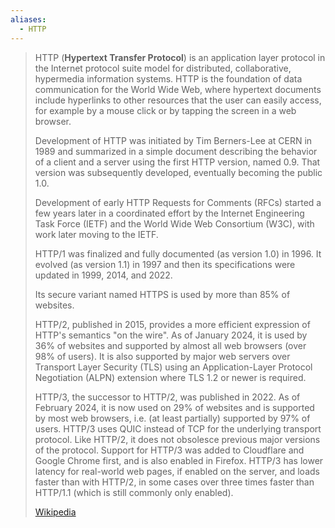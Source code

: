 ```yaml
---
aliases:
  - HTTP
---
```

> HTTP (**Hypertext Transfer Protocol**) is an application layer protocol in the Internet protocol suite model for distributed, collaborative, hypermedia information systems. HTTP is the foundation of data communication for the World Wide Web, where hypertext documents include hyperlinks to other resources that the user can easily access, for example by a mouse click or by tapping the screen in a web browser.
>
> Development of HTTP was initiated by Tim Berners-Lee at CERN in 1989 and summarized in a simple document describing the behavior of a client and a server using the first HTTP version, named 0.9. That version was subsequently developed, eventually becoming the public 1.0.
>
> Development of early HTTP Requests for Comments (RFCs) started a few years later in a coordinated effort by the Internet Engineering Task Force (IETF) and the World Wide Web Consortium (W3C), with work later moving to the IETF.
>
> HTTP/1 was finalized and fully documented (as version 1.0) in 1996.  It evolved (as version 1.1) in 1997 and then its specifications were updated in 1999, 2014, and 2022. 
>
> Its secure variant named HTTPS is used by more than 85% of websites.
>
> HTTP/2, published in 2015, provides a more efficient expression of HTTP's semantics "on the wire". As of January 2024, it is used by 36% of websites and supported by almost all web browsers (over 98% of users). It is also supported by major web servers over Transport Layer Security (TLS) using an Application-Layer Protocol Negotiation (ALPN) extension where TLS 1.2 or newer is required.
>
> HTTP/3, the successor to HTTP/2, was published in 2022. As of February 2024, it is now used on 29% of websites and is supported by most web browsers, i.e. (at least partially) supported by 97% of users. HTTP/3 uses QUIC instead of TCP for the underlying transport protocol. Like HTTP/2, it does not obsolesce previous major versions of the protocol. Support for HTTP/3 was added to Cloudflare and Google Chrome first, and is also enabled in Firefox. HTTP/3 has lower latency for real-world web pages, if enabled on the server, and loads faster than with HTTP/2, in some cases over three times faster than HTTP/1.1 (which is still commonly only enabled).
>
> [Wikipedia](https://en.wikipedia.org/wiki/HTTP)